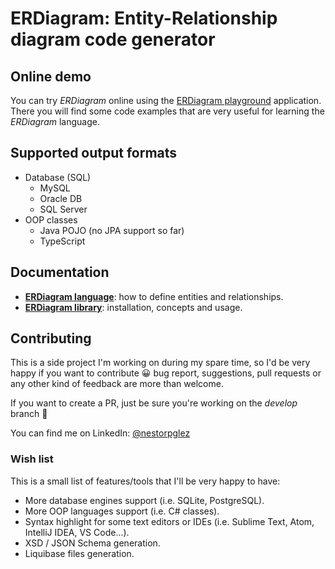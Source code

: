 # ERDiagram: Entity-Relationship diagram code generator

## Online demo

You can try _ERDiagram_ online using the [ERDiagram playground](http://erdiagram.nestorrente.com/) application.
There you will find some code examples that are very useful for learning the _ERDiagram_ language.

## Supported output formats

* Database (SQL)
    * MySQL
    * Oracle DB
    * SQL Server
* OOP classes
    * Java POJO (no JPA support so far)
    * TypeScript

## Documentation

* **[ERDiagram language](docs/ERDiagram_language.md)**: how to define entities and relationships.
* **[ERDiagram library](docs/Library_usage.md)**: installation, concepts and usage.

## Contributing

This is a side project I'm working on during my spare time, so I'd be very happy if you want to contribute :grinning: bug
report, suggestions, pull requests or any other kind of feedback are more than welcome.

If you want to create a PR, just be sure you're working on the _develop_ branch :slightly_smiling_face:

You can find me on LinkedIn: [@nestorpglez](https://www.linkedin.com/in/nestorpglez/)

### Wish list

This is a small list of features/tools that I'll be very happy to have:

* More database engines support (i.e. SQLite, PostgreSQL).
* More OOP languages support (i.e. C# classes).
* Syntax highlight for some text editors or IDEs (i.e. Sublime Text, Atom, IntelliJ IDEA, VS Code...).
* XSD / JSON Schema generation.
* Liquibase files generation.
